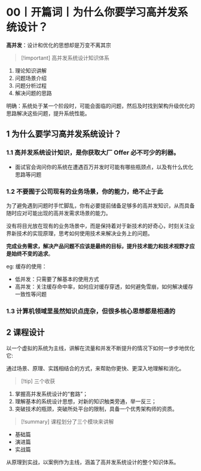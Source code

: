 # 00丨开篇词丨为什么你要学习高并发系统设计？

**高并发**：设计和优化的思想却是万变不离其宗

> [!important]  高并发系统设计知识体系

1. 理论知识讲解
2. 问题场景介绍
3. 问题分析过程
4. 解决问题的思路

明确：系统处于某一个阶段时，可能会面临的问题，然后及时找到架构升级优化的思路解决这些问题，提升系统性能。

## 1 为什么要学习高并发系统设计？

### 1.1 高并发系统设计知识，是你获取大厂 Offer 必不可少的利器。

- 面试官会询问你的系统在遭遇百万并发时可能有哪些瓶颈点，以及有什么优化思路等问题

### 1.2 不要囿于公司现有的业务场景，你的能力，绝不止于此

为了避免遇到问题时手忙脚乱，你有必要提前储备足够多的高并发知识，从而具备随时应对可能出现的高并发需求场景的能力。

没有将目光放在现有的业务场景中，而是保持着对于新技术的好奇心，时刻关注业界新技术的实现原理，思考如何使用技术来解决业务上的问题。

**完成业务需求，解决产品问题不应该是最终的目标，提升技术能力和技术视野才应是始终不变的追求**。

eg:  缓存的使用：

- 低并发：只需要了解基本的使用方式
- 高并发：关注缓存命中率，如何应对缓存穿透，如何避免雪崩，如何解决缓存一致性等问题

### 1.3 计算机领域里虽然知识点庞杂，但很多核心思想都是相通的

## 2 课程设计

以一个虚拟的系统为主线，讲解在流量和并发不断提升的情况下如何一步步地优化它:

通过场景、原理、实践相结合的方式，来帮助你更快、更深入地理解和消化。

> [!tip] 三个收获

1. 掌握高并发系统设计的“套路”；
2. 理解基本的系统设计思想，对新的知识触类旁通，举一反三；
3. 突破技术的瓶颈，突破所处平台的限制，具备一个优秀架构师的资质。

> [!summary]  课程划分了三个模块来讲解

- 基础篇
- 演进篇
- 实战篇

从原理到实战，以案例作为主线，涵盖了高并发系统设计的整个知识体系。
